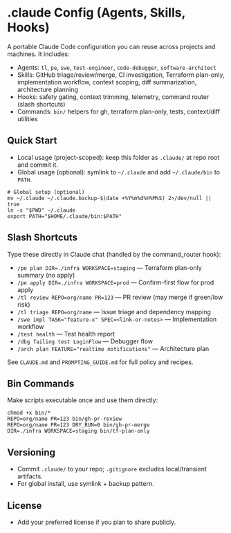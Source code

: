 # .claude Config (Agents, Skills, Hooks)

A portable Claude Code configuration you can reuse across projects and machines. It includes:

- Agents: `tl`, `pe`, `swe`, `test-engineer`, `code-debugger`, `software-architect`
- Skills: GitHub triage/review/merge, CI investigation, Terraform plan-only, implementation workflow, context scoping, diff summarization, architecture planning
- Hooks: safety gating, context trimming, telemetry, command router (slash shortcuts)
- Commands: `bin/` helpers for gh, terraform plan-only, tests, context/diff utilities

## Quick Start
- Local usage (project-scoped): keep this folder as `.claude/` at repo root and commit it.
- Global usage (optional): symlink to `~/.claude` and add `~/.claude/bin` to `PATH`.

```
# Global setup (optional)
mv ~/.claude ~/.claude.backup-$(date +%Y%m%d%H%M%S) 2>/dev/null || true
ln -s "$PWD" ~/.claude
export PATH="$HOME/.claude/bin:$PATH"
```

## Slash Shortcuts
Type these directly in Claude chat (handled by the command_router hook):
- `/pe plan DIR=./infra WORKSPACE=staging` — Terraform plan-only summary (no apply)
- `/pe apply DIR=./infra WORKSPACE=prod` — Confirm-first flow for prod apply
- `/tl review REPO=org/name PR=123` — PR review (may merge if green/low risk)
- `/tl triage REPO=org/name` — Issue triage and dependency mapping
- `/swe impl TASK="feature-x" SPEC=<link-or-notes>` — Implementation workflow
- `/test health` — Test health report
- `/dbg failing test LoginFlow` — Debugger flow
- `/arch plan FEATURE="realtime notifications"` — Architecture plan

See `CLAUDE.md` and `PROMPTING_GUIDE.md` for full policy and recipes.

## Bin Commands
Make scripts executable once and use them directly:
```
chmod +x bin/*
REPO=org/name PR=123 bin/gh-pr-review
REPO=org/name PR=123 DRY_RUN=0 bin/gh-pr-merge
DIR=./infra WORKSPACE=staging bin/tf-plan-only
```

## Versioning
- Commit `.claude/` to your repo; `.gitignore` excludes local/transient artifacts.
- For global install, use symlink + backup pattern.

## License
- Add your preferred license if you plan to share publicly.

